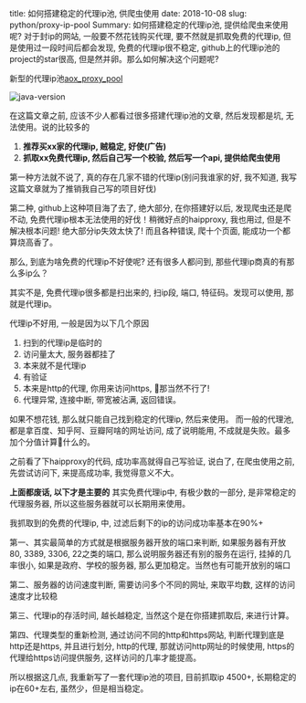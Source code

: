 title: 如何搭建稳定的代理ip池, 供爬虫使用
date: 2018-10-08
slug: python/proxy-ip-pool
Summary: 如何搭建稳定的代理ip池, 提供给爬虫来使用呢? 对于封ip的网站, 一般要不然花钱购买代理, 要不然就是抓取免费的代理ip, 但是使用过一段时间后都会发现, 免费的代理ip很不稳定, github上的代理ip池的project的star很高, 但是然并卵。那么如何解决这个问题呢?

新型的代理ip池[aox_proxy_pool](https://github.com/aox-lei/aox_proxy_pool)

![java-version]({filename}/upload/proxy-ip/1.png)

在这篇文章之前, 应该不少人都看过很多搭建代理ip池的文章, 然后发现都是坑, 无法使用。说的比较多的
1. **推荐买xx家的代理ip, 贼稳定, 好使(广告)**
2. **抓取xx免费代理ip, 然后自己写一个校验, 然后写一个api, 提供给爬虫使用**

第一种方法就不说了, 真的存在几家不错的代理ip(别问我谁家的好, 我不知道, 我写这篇文章就为了推销我自己写的项目好伐)

第二种, github上这种项目海了去了, 绝大部分, 在你搭建好以后, 发现爬虫还是爬不动, 免费代理ip根本无法使用的好伐！稍微好点的haipproxy, 我也用过, 但是不解决根本问题! 绝大部分ip失效太快了! 而且各种错误, 爬十个页面, 能成功一个都算烧高香了。

那么, 到底为啥免费的代理ip不好使呢?
还有很多人都问到, 那些代理ip商真的有那么多ip么？

其实不是, 免费代理ip很多都是扫出来的, 扫ip段, 端口, 特征码。发现可以使用, 那就是代理ip。

代理ip不好用, 一般是因为以下几个原因
1. 扫到的代理ip是临时的
2. 访问量太大, 服务器都挂了
3. 本来就不是代理ip
4. 有验证
5. 本来是http的代理, 你用来访问https, 那当然不行了!
6. 代理异常, 连接中断, 带宽被沾满, 返回错误。

如果不想花钱, 那么就只能自己找到稳定的代理ip, 然后来使用。
而一般的代理池, 都是拿百度、知乎阿、豆瓣阿啥的网址访问, 成了说明能用, 不成就是失败。最多加个分值计算什么的。

之前看了下haipproxy的代码, 成功率高就得自己写验证, 说白了, 在爬虫使用之前, 先尝试访问下, 来提高成功率, 我觉得意义不大。

**上面都废话, 以下才是主要的**
其实免费代理ip中, 有极少数的一部分, 是非常稳定的代理服务器, 所以这些服务器就可以长期用来使用。

我抓取到的免费的代理ip, 中, 过滤后剩下的ip的访问成功率基本在90%+

第一、其实最简单的方式就是根据服务器开放的端口来判断, 如果服务器有开放80, 3389, 3306, 22之类的端口, 那么说明服务器还有别的服务在运行, 挂掉的几率很小, 如果是政府、学校的服务器, 那么更加稳定。当然也有可能开放别的端口

第二、服务器的访问速度判断, 需要访问多个不同的网址, 来取平均数, 这样的访问速度才比较稳

第三、代理ip的存活时间, 越长越稳定, 当然这个是在你搭建抓取后, 来进行计算。

第四、代理类型的重新检测, 通过访问不同的http和https网站, 判断代理到底是http还是https, 并且进行划分, http的代理, 那就访问http网址的时候使用, https的代理给https访问提供服务, 这样访问的几率才能提高。

所以根据这几点, 我重新写了一套代理ip池的项目, 目前抓取ip 4500+, 长期稳定的ip在60+左右, 虽然少，但是相当稳定。